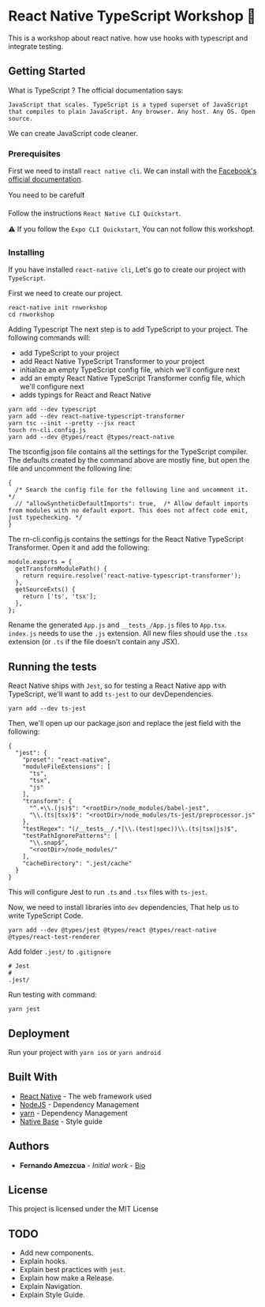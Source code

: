 # React Native TypeScript Workshop :rocket:

This is a workshop about react native. how use hooks with typescript and integrate testing.

## Getting Started
What is TypeScript ? The official documentation says: 

`JavaScript that scales.
TypeScript is a typed superset of JavaScript that compiles to plain JavaScript.
Any browser. Any host. Any OS. Open source.`

We can create JavaScript code cleaner.

### Prerequisites

First we need to install `react native cli`. 
We can install with the [Facebook's official documentation](https://facebook.github.io/react-native/docs/getting-started.html).

You need to be careful:exclamation:

Follow the instructions `React Native CLI Quickstart`. 

:warning: If you follow the `Expo CLI Quickstart`, You can not follow this workshop:exclamation:.

### Installing

If you have installed `react-native cli`, Let's go to create our project with `TypeScript`.

First we need to create our project.

```
react-native init rnworkshop
cd rnworkshop

```

Adding Typescript
The next step is to add TypeScript to your project. The following commands will:

* add TypeScript to your project
* add React Native TypeScript Transformer to your project
* initialize an empty TypeScript config file, which we'll configure next
* add an empty React Native TypeScript Transformer config file, which we'll configure next
* adds typings for React and React Native

```
yarn add --dev typescript
yarn add --dev react-native-typescript-transformer
yarn tsc --init --pretty --jsx react
touch rn-cli.config.js
yarn add --dev @types/react @types/react-native
```

The tsconfig.json file contains all the settings for the TypeScript compiler. The defaults created by the command above are mostly fine, but open the file and uncomment the following line:

```
{
  /* Search the config file for the following line and uncomment it. */
  // "allowSyntheticDefaultImports": true,  /* Allow default imports from modules with no default export. This does not affect code emit, just typechecking. */
}
```

The rn-cli.config.js contains the settings for the React Native TypeScript Transformer. Open it and add the following:

```
module.exports = {
  getTransformModulePath() {
    return require.resolve('react-native-typescript-transformer');
  },
  getSourceExts() {
    return ['ts', 'tsx'];
  },
};
```

Rename the generated `App.js` and `__tests_/App.js` files to `App.tsx`. `index.js` needs to use the `.js` extension. All new files should use the `.tsx` extension (or `.ts` if the file doesn't contain any JSX).


## Running the tests

React Native ships with `Jest`, so for testing a React Native app with TypeScript, we'll want to add `ts-jest` to our devDependencies.

```
yarn add --dev ts-jest
```

Then, we'll open up our package.json and replace the jest field with the following:

```
{
  "jest": {
    "preset": "react-native",
    "moduleFileExtensions": [
      "ts",
      "tsx",
      "js"
    ],
    "transform": {
      "^.+\\.(js)$": "<rootDir>/node_modules/babel-jest",
      "\\.(ts|tsx)$": "<rootDir>/node_modules/ts-jest/preprocessor.js"
    },
    "testRegex": "(/__tests__/.*|\\.(test|spec))\\.(ts|tsx|js)$",
    "testPathIgnorePatterns": [
      "\\.snap$",
      "<rootDir>/node_modules/"
    ],
    "cacheDirectory": ".jest/cache"
  }
}
```

This will configure Jest to run `.ts` and `.tsx` files with `ts-jest`.

Now, we need to install libraries into `dev` dependencies, That help us to write TypeScript Code. 

```
yarn add --dev @types/jest @types/react @types/react-native @types/react-test-renderer
```

Add folder `.jest/` to `.gitignore`

```
# Jest
#
.jest/
```

Run testing with command: 

```
yarn jest
```

## Deployment

Run your project with `yarn ios` or `yarn android`

## Built With

* [React Native](https://facebook.github.io/react-native/) - The web framework used
* [NodeJS](https://nodejs.org/en/) - Dependency Management
* [yarn](https://yarnpkg.com/) - Dependency Management
* [Native Base](https://nativebase.io/) - Style guide

## Authors

* **Fernando Amezcua** - *Initial work* - [Bio](https://fernandoamz.github.io/)

## License

This project is licensed under the MIT License

## TODO

* Add new components.
* Explain hooks.
* Explain best practices with `jest`.
* Explain how make a Release.
* Explain Navigation.
* Explain Style Guide.
